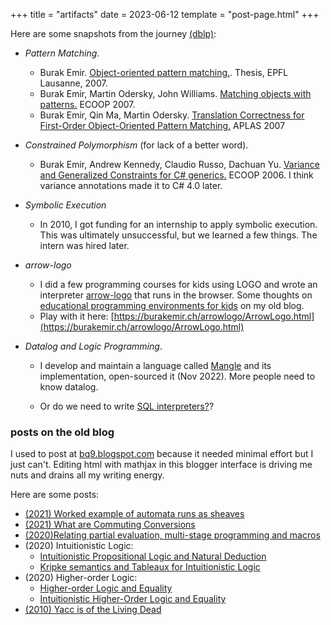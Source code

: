 +++
title = "artifacts"
date = 2023-06-12
template = "post-page.html"
+++

Here are some snapshots from the journey [(dblp)](https://dblp.uni-trier.de/pers/hd/e/Emir:Burak):

* *Pattern Matching*. 

   * Burak Emir. [Object-oriented pattern matching.](https://infoscience.epfl.ch/record/109881). Thesis, EPFL Lausanne, 2007.
  * Burak Emir, Martin Odersky, John Williams. [Matching objects with patterns.](https://infoscience.epfl.ch/record/98468) ECOOP 2007.
  * Burak Emir, Qin Ma, Martin Odersky. [Translation Correctness for First-Order Object-Oriented Pattern Matching.](https://infoscience.epfl.ch/record/108817?ln=en) APLAS 2007

* *Constrained Polymorphism* (for lack of a better word). 
   * Burak Emir, Andrew Kennedy, Claudio Russo, Dachuan Yu. [Variance and Generalized Constraints for C# generics.](https://www.microsoft.com/en-us/research/publication/variance-and-generalized-constraints-for-c-generics/) ECOOP 2006. I think variance annotations made it to C# 4.0 later.

 * *Symbolic Execution*
   * In 2010, I got funding for an internship to apply symbolic execution. This was ultimately unsuccessful, but we learned a few things. The intern was hired later.

 * *arrow-logo*
    * I did a few programming courses for kids using LOGO and wrote an interpreter [arrow-logo](https://github.com/google/arrow-logo) that runs in the browser. Some thoughts on [educational programming environments for kids](https://blog.burakemir.ch/2015/03/educational-programming-environments.html) on my old blog.
    * Play with it here: [https://burakemir.ch/arrowlogo/ArrowLogo.html](https://burakemir.ch/arrowlogo/ArrowLogo.html)

 * *Datalog and Logic Programming*.

    * I develop and maintain a language called [Mangle](https://github.com/google/mangle) and its implementation, open-sourced it (Nov 2022). More people need to know datalog.

    * Or do we need to write [SQL interpreters?](https://gist.github.com/burakemir/541c709e570ea770bf21f855034c1dba)?

### posts on the old blog

I used to post at [bq9.blogspot.com](https://bq9.blogspot.com) because it needed minimal effort but I just can't. Editing html with mathjax in this blogger interface is driving me nuts and drains
all my writing energy.

Here are some posts:

<ul>
  <li><a href="https://blog.burakemir.ch/2021/12/worked-example-of-automata-runs-as.html">(2021) Worked example of automata runs as sheaves</a></li>
  <li><a href="https://blog.burakemir.ch/2021/01/what-are-commuting-conversions.html">(2021) What are Commuting Conversions</a></li>
  <li><a href="https://blog.burakemir.ch/2020/07/relating-partial-evaluation-multi-stage.html">(2020)Relating partial evaluation, multi-stage programming and macros</a></li>
  <li>(2020) Intuitionistic Logic:
  <ul><li><a href="https://blog.burakemir.ch/2020/05/intuitionistic-propositional-logic-and.html">Intuitionistic Propositional Logic and Natural Deduction</a></li><li><a href="https://blog.burakemir.ch/2020/06/kripke-semantics-and-tableaux-for.html">Kripke semantics and Tableaux for Intuitionistic Logic</a></li></ul></li>

  <li>(2020) Higher-order Logic:
  <ul><li><a href="https://blog.burakemir.ch/2020/04/higher-order-logic-and-equality.html">Higher-order Logic and Equality</a></li><li><a href="https://blog.burakemir.ch/2020/09/intuitionistic-higher-order-logic-and.html">Intuitionistic Higher-Order Logic and Equality</a></li></ul></li>
  <li><a href="https://blog.burakemir.ch/2010/12/yacc-is-of-living-dead.html">(2010) Yacc is of the Living Dead</a></li></ul></p>
  </root>
